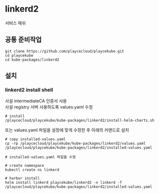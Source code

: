 # linkerd2

서비스 매쉬

## 공통 준비작업

```ShellSession
git clone https://github.com/playcecloud/playcekube.git
cd playcekube
cd kube-packages/linkerd2
```

## 설치

### linkerd2 install shell

사설 intermediateCA 인증서 사용  
사설 registry 서버 사용하도록 values.yaml 수정

```ShellSession
# install
/playcecloud/playcekube/kube-packages/linkerd2/install-helm-charts.sh
```

또는 values.yaml 파일을 설정에 맞게 수정한 후 아래의 커맨드로 설치

```ShellSession
# copy installed-values.yaml
cp -rp /playcecloud/playcekube/kube-packages/linkerd2/values.yaml /playcecloud/playcekube/kube-packages/linkerd2/installed-values.yaml

# installed-values.yaml 파일을 수정

# create namespace
kubectl create ns linkerd

# harbor install
helm install linkerd playcekube/linkerd2 -n linkerd -f /playcecloud/playcekube/kube-packages/linkerd2/installed-values.yaml
```

